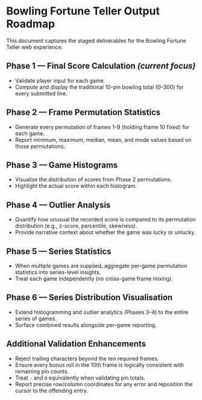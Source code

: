 # Bowling Fortune Teller Output Roadmap

This document captures the staged deliverables for the Bowling Fortune Teller web experience.

## Phase 1 — Final Score Calculation *(current focus)*
- Validate player input for each game.
- Compute and display the traditional 10-pin bowling total (0–300) for every submitted line.

## Phase 2 — Frame Permutation Statistics
- Generate every permutation of frames 1–9 (holding frame 10 fixed) for each game.
- Report minimum, maximum, median, mean, and mode values based on those permutations.

## Phase 3 — Game Histograms
- Visualise the distribution of scores from Phase 2 permutations.
- Highlight the actual score within each histogram.

## Phase 4 — Outlier Analysis
- Quantify how unusual the recorded score is compared to its permutation distribution (e.g., z-score, percentile, skewness).
- Provide narrative context about whether the game was lucky or unlucky.

## Phase 5 — Series Statistics
- When multiple games are supplied, aggregate per-game permutation statistics into series-level insights.
- Treat each game independently (no cross-game frame mixing).

## Phase 6 — Series Distribution Visualisation
- Extend histogramming and outlier analytics (Phases 3–4) to the entire series of games.
- Surface combined results alongside per-game reporting.

## Additional Validation Enhancements
- Reject trailing characters beyond the ten required frames.
- Ensure every bonus roll in the 10th frame is logically consistent with remaining pin counts.
- Treat `-` and `0` equivalently when validating pin totals.
- Report precise row/column coordinates for any error and reposition the cursor to the offending entry.
